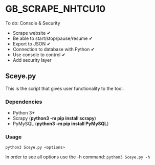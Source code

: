 # GB_SCRAPE_NHTCU10
To do:
Console & Security

- Scrape website ✔
- Be able to start/stop/pause/resume ✔
- Export to JSON ✔
- Connection to database with Python ✔
- Use console to control ✔
- Add security layer

## Sceye.py

This is the script that gives user functionality to the tool.

### Dependencies
- Python 3+ 
- Scrapy (**python3 -m pip install scrapy**)
- PyMySQL (**python3 -m pip install PyMySQL**)

### Usage
`python3 Sceye.py <options>`
  
 In order to see all options use the -h command:
 `python3 Sceye.py -h`

